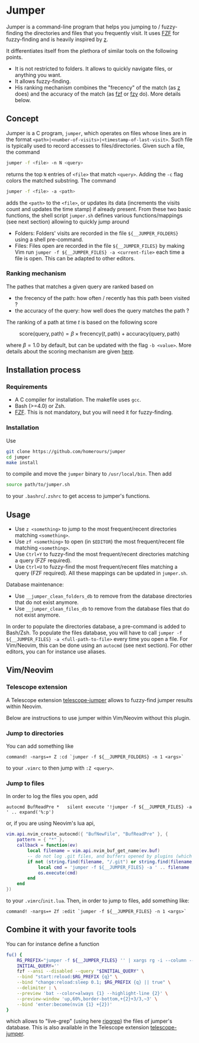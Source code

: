 # Jumper

Jumper is a command-line program that helps you jumping to / fuzzy-finding the directories and files that you frequently visit.
It uses [FZF](https://github.com/junegunn/fzf) for fuzzy-finding and is heavily inspired by [z](https://github.com/rupa/z).

It differentiates itself from the plethora of similar tools on the following points.
- It is not restricted to folders. It allows to quickly navigate files, or anything you want.
- It allows fuzzy-finding.
- His ranking mechanism combines the "frecency" of the match (as [z](https://github.com/rupa/z) does) and the accuracy of the match (as [fzf](https://github.com/junegunn/fzf) or [fzy](https://github.com/jhawthorn/fzy) do). More details below.

## Concept
Jumper is a C program, `jumper`, which operates on files whose lines are in the format `<path>|<number-of-visits>|<timestamp-of-last-visit>`. Such file is typically used to record accesses to files/directories. Given such a file, the command
```bash
jumper -f <file> -n N <query>
```
returns the top `N` entries of `<file>` that match `<query>`. Adding the `-c` flag colors the matched substring. The command
```bash
jumper -f <file> -a <path>
```
adds the `<path>` to the `<file>`, or updates its data (increments the visits count and updates the time stamp) if already present.
From these two basic functions, the shell script `jumper.sh` defines various functions/mappings (see next section) allowing to quickly jump around
- Folders: Folders' visits are recorded in the file `${__JUMPER_FOLDERS}` using a shell pre-command.
- Files: Files open are recorded in the file `${__JUMPER_FILES}` by making Vim run `jumper -f ${__JUMPER_FILES} -a <current-file>` each time a file is open. This can be adapted to other editors.

### Ranking mechanism

The pathes that matches a given query are ranked based on
- the frecency of the path: how often / recently has this path been visited ?
- the accuracy of the query: how well does the query matches the path ?

The ranking of a path at time $t$ is based on the following score
```math
\text{score}(\text{query}, \text{path}) =  \beta \times \text{frecency}(t, \text{path}) + \text{accuracy}(\text{query}, \text{path})
```
where $\beta = 1.0$ by default, but can be updated with the flag `-b <value>`. 
More details about the scoring mechanism are given [here](https://github.com/homerours/jumper/algorithm.md).

## Installation process

### Requirements
- A C compiler for installation. The makefile uses `gcc`.
- Bash (>=4.0) or Zsh.
- [FZF](https://github.com/junegunn/fzf). This is not mandatory, but you will need it for fuzzy-finding.

### Installation
Use
```bash
git clone https://github.com/homerours/jumper
cd jumper
make install
```
to compile and move the `jumper` binary to `/usr/local/bin`. Then add 
```bash
source path/to/jumper.sh
```
to your `.bashrc`/`.zshrc` to get access to jumper's functions.

## Usage
- Use `z <something>` to jump to the most frequent/recent directories matching `<something>`.
- Use `zf <something>` to open (in `$EDITOR`) the most frequent/recent file matching `<something>`.
- Use `Ctrl+Y` to fuzzy-find the most frequent/recent directories matching a query (FZF required).
- Use `Ctrl+U` to fuzzy-find the most frequent/recent files matching a query (FZF required).
All these mappings can be updated in `jumper.sh`.

Database maintenance:
- Use `__jumper_clean_folders_db` to remove from the database directories that do not exist anymore.
- Use `__jumper_clean_files_db` to remove from the database files that do not exist anymore.

In order to populate the directories database, a pre-command is added to Bash/Zsh. To populate the files database, you will have to call `jumper -f ${__JUMPER_FILES} -a <full-path-to-file>` every time you open a file. For Vim/Neovim, this can be done using an `autocmd` (see next section). For other editors, you can for instance use aliases.

## Vim/Neovim

### Telescope extension
A Telescope extension [telescope-jumper](https://github.com/homerours/telescope-jumper) allows to fuzzy-find jumper results within Neovim. 

Below are instructions to use jumper within Vim/Neovim without this plugin.

### Jump to directories
You can add something like
```vim
command! -nargs=+ Z :cd `jumper -f ${__JUMPER_FOLDERS} -n 1 <args>`
```
to your `.vimrc` to then jump with `:Z <query>`.

### Jump to files
In order to log the files you open, add
```vim
autocmd BufReadPre *   silent execute '!jumper -f ${__JUMPER_FILES} -a ' .. expand('%:p')
```
or, if you are using Neovim's lua api,
```lua
vim.api.nvim_create_autocmd({ "BufNewFile", "BufReadPre" }, {
    pattern = { "*" },
    callback = function(ev)
        local filename = vim.api.nvim_buf_get_name(ev.buf)
        -- do not log .git files, and buffers opened by plugins (which often contain some ':')
        if not (string.find(filename, "/.git") or string.find(filename, ":")) then
            local cmd = 'jumper -f ${__JUMPER_FILES} -a ' .. filename
            os.execute(cmd)
        end
    end
})
```
to your `.vimrc`/`init.lua`. Then, in order to jump to files, add something like:
```vim
command! -nargs=+ Zf :edit `jumper -f ${__JUMPER_FILES} -n 1 <args>`
```

## Combine it with your favorite tools

You can for instance define a function
```bash
fu() {
    RG_PREFIX="jumper -f ${__JUMPER_FILES} '' | xargs rg -i --column --line-number --color=always "
    INITIAL_QUERY=''
    fzf --ansi --disabled --query "$INITIAL_QUERY" \
    --bind "start:reload:$RG_PREFIX {q}" \
    --bind "change:reload:sleep 0.1; $RG_PREFIX {q} || true" \
    --delimiter : \
    --preview 'bat --color=always {1} --highlight-line {2}' \
    --preview-window 'up,60%,border-bottom,+{2}+3/3,~3' \
    --bind 'enter:become(nvim {1} +{2})'
}
```
which allows to "live-grep" (using here [ripgrep](https://github.com/BurntSushi/ripgrep)) the files of jumper's database.
This is also available in the Telescope extension [telescope-jumper](https://github.com/homerours/telescope-jumper).
